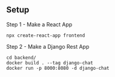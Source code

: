 ## Setup

Step 1 - Make a React App

```
npx create-react-app frontend
```

Step 2 - Make a Django Rest App

```
cd backend/
docker build . --tag django-chat
docker run -p 8000:8080 -d django-chat
```
